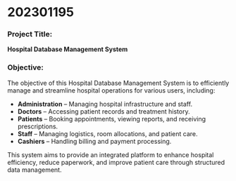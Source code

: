 # 202301195

### Project Title:
**Hospital Database Management System**

### Objective:
The objective of this Hospital Database Management System is to efficiently manage and streamline hospital operations for various users, including:
- **Administration** – Managing hospital infrastructure and staff.
- **Doctors** – Accessing patient records and treatment history.
- **Patients** – Booking appointments, viewing reports, and receiving prescriptions.
- **Staff** – Managing logistics, room allocations, and patient care.
- **Cashiers** – Handling billing and payment processing.

This system aims to provide an integrated platform to enhance hospital efficiency, reduce paperwork, and improve patient care through structured data management.
